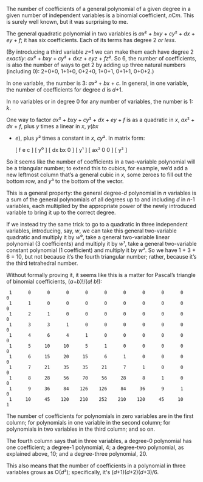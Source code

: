 The number of coefficients of a general polynomial of a given degree
in a given number of independent variables is a binomial coefficient,
*n*C*m*.  This is surely well known, but it was surprising to me.

The general quadratic polynomial in two variables is *ax*² + *bxy* +
*cy*² + *dx* + *ey* + *f*; it has six coefficients.  Each of its terms
has degree 2 *or less*.

(By introducing a third variable *z*=1 we can make them each have
degree 2 *exactly*: *ax*² + *bxy* + *cy*² + *dxz* + *eyz* + *fz*².  So
6, the number of coefficients, is also the number of ways to get 2 by
adding up three natural numbers (including 0): 2+0+0, 1+1+0, 0+2+0,
1+0+1, 0+1+1, 0+0+2.)

In one variable, the number is 3: *ax*² + *bx* + *c*.  In general, in
one variable, the number of coefficients for degree *d* is *d*+1.

In no variables or in degree 0 for any number of variables, the number
is 1: *k*.

One way to factor *ax*² + *bxy* + *cy*² + *dx* + *ey* + *f* is as a
quadratic in *x*, *ax*² + *dx* + *f*, plus *y* times a linear in *x*, *y*(*bx*
+ *e*), plus *y*² times a constant in *x*, *cy*².  In matrix form:

    [ f   e  c ] [ y⁰ ]
    [ dx bx  0 ] [ y¹ ]
    [ ax² 0  0 ] [ y² ]

So it seems like the number of coefficients in a two-variable
polynomial will be a triangular number; to extend this to cubics, for
example, we’d add a new leftmost column that’s a general cubic in *x*,
some zeroes to fill out the bottom row, and *y*³ to the bottom of the
vector.

This is a general property: the general degree-*d* polynomial in *n*
variables is a sum of the general polynomials of all degrees up to and
including *d* in *n*-1 variables, each multiplied by the appropriate
power of the newly introduced variable to bring it up to the correct
degree.

If we instead try the same trick to go to a quadratic in three
independent variables, introducing, say, *w*, we can take this general
two-variable quadratic and multiply it by *w*⁰, take a general
two-variable linear polynomial (3 coefficients) and multiply it by
*w*¹, take a general two-variable constant polynomial (1 coefficient)
and multiply it by *w*².  So we have 1 + 3 + 6 = 10, but not because
it’s the fourth triangular number; rather, because it’s the third
tetrahedral number.

Without formally proving it, it seems like this is a matter for
Pascal’s triangle of binomial coefficients, (*a*+*b*)!/(*a*! *b*!):

     1      0      0      0      0      0      0      0      0      0      0
     1      1      0      0      0      0      0      0      0      0      0
     1      2      1      0      0      0      0      0      0      0      0
     1      3      3      1      0      0      0      0      0      0      0
     1      4      6      4      1      0      0      0      0      0      0
     1      5     10     10      5      1      0      0      0      0      0
     1      6     15     20     15      6      1      0      0      0      0
     1      7     21     35     35     21      7      1      0      0      0
     1      8     28     56     70     56     28      8      1      0      0
     1      9     36     84    126    126     84     36      9      1      0
     1     10     45    120    210    252    210    120     45     10      1

The number of coefficients for polynomials in zero variables are in
the first column; for polynomials in one variable in the second
column; for polynomials in two variables in the third column; and so
on.

The fourth column says that in three variables, a degree-0 polynomial
has one coefficient; a degree-1 polynomial, 4; a degree-two
polynomial, as explained above, 10; and a degree-three polynomial, 20.

This also means that the number of coefficients in a polynomial in
three variables grows as O(*d*³); specifically, it's
(*d*+1)(*d*+2)(*d*+3)/6.